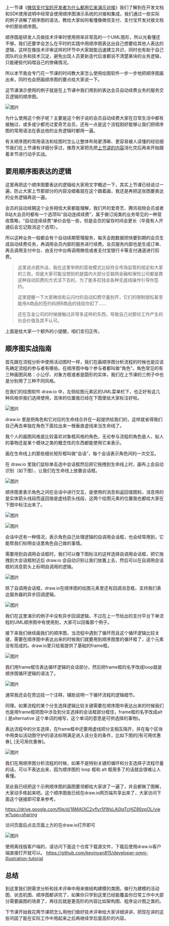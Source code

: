 上一节课《[微信支付宝的开发者为什么都用它来演示对接](http://mp.weixin.qq.com/s?__biz=MzUzNTY5MzU2MA==&mid=2247500291&idx=1&sn=80ee7773c12a7f0a4e1d478e866caf1e&chksm=fa831394cdf49a82ef67895450e9b3161e1cb714cc198ea91096ac4451788cf31226f621b8dd&scene=21#wechat_redirect)》我们了解到在开发文档和SDK使用说明中经常会使用顺序图演示系统的对接和集成，我们通过一些实际的例子讲解了顺序图的语法，教给大家如何看懂像微信支付、支付宝开发对接文档中的那些顺序图。

顺序图是研发人员做技术评审时使用频率非常高的一个UML图形，所以光看懂还不够，我们还要学会怎么在平时的实践中用顺序图表达出自己想要给其他人表达的逻辑，这样在像技术评审这样的环节中大家就能迅速建立共识，同时也有助于自己团队的业务和技术沉淀，避免出现人员更新迭代后谁都说不清楚某块的业务逻辑，只能硬抠代码喂自己的惨痛情况。

所以本节我会专门花一节课的时间教大家怎么使用绘图软件一步一步地把顺序图画出来，同时也会把画顺序图的要点给大家说一下。

这节课演示使用的例子就是在上节课中我们用到的表达会员自动续费业务的服务交互逻辑的顺序图。

![图片](设计/程序员画图/img/11_手把手教你画出大厂开放平台中的顺序图/1.jpg)

为什么使用这个例子呢？主要是这个例子说的会员自动续费大家在日常生活中都有接触过，或多或少都充过爱奇艺会员，还有一点是这个流程刚好能够让我们把顺序图的常用语法在表达他的业务逻辑时都用一遍。

有关顺序图的常用语法和绘图时怎么让整体布局更清晰、更容易被人读懂的经验细节我们在上节课有详细分享过，推荐大家把先把[上节讲的内容](http://mp.weixin.qq.com/s?__biz=MzUzNTY5MzU2MA==&mid=2247500291&idx=1&sn=80ee7773c12a7f0a4e1d478e866caf1e&chksm=fa831394cdf49a82ef67895450e9b3161e1cb714cc198ea91096ac4451788cf31226f621b8dd&scene=21#wechat_redirect)消化完后再来开始跟着本节进行动手实战。


## 要用顺序图表达的逻辑

这里再把这个顺序图要表达的逻辑给大家用文字概述一下，其实上节课已经说过一遍，防止大家上节那部分的内容没细看就在这个跟着画，我还是再把这张图要表达的业务逻辑再说一遍。

会员的自动续期这个业务相信大家都能理解，我们开的爱奇艺、腾讯视频会员或者B站大会员时都有一个选项叫“自动连续续费”，属于做订阅类的业务常见的一种营收策略，“自动连续续费”单价会低一些，但是会员的留存时间会更长（毕竟有人开通后会忘记取消这个选项）。

所以这种业务一般都会有个自动续期管理服务，每天会跑数据把快要到期的会员生成自动续费任务，再调用会员内部的服务进行续费。会员服务内部也是生成订单、再去调用支付中台、由支付中台再调用微信或者支付宝银行卡等支付通道进行扣费。

> 这里说点题外话，我在这里举例的营收模式比较符合市场监管的规定和大家的三观，但是大家可能没想到的是国内大部分互联网金融和保险公司都是靠这种自动扣费的方式活下去的，为了能多扣钱会各种无底线操作引导你签约。
> 
> 这里提醒一下大家微信和云闪付的自动扣费尽量别开，它们的限制很松甚至能用A商品的签约码把B商品的钱给你扣了......
> 
> 还在互金公司的时候接触过非常多这样的东西，导致自己对那份工作产生的社会价值及其不认可。

上面是给大家一个额外的小提醒，咱们言归正传。

## 顺序图实战指南

首先跟在流程分析中使用活动图时一样，我们在画顺序图分析流程的时候也是应该先确定流程的参与者有哪些。在顺序图中每个参与者都叫做“角色”，角色常见的有三种画图风格：小公仔、对象方框或者是圆形的实体，我们在上节课的三例子中也是分别用了三种不同风格。

在我们的绘图软件 draw.io 中，左侧绘图元素区的UML菜单栏下，也正好有这几种风格供我们选择使用，具体的位置我已经在下图里给大家标注好啦。

![图片](设计/程序员画图/img/11_手把手教你画出大厂开放平台中的顺序图/2.jpg)

draw.io 里是把角色和它对应的生命线合并在一起提供给我们的，这样就省得我们自己再去单独在角色下面拉出来一根垂直虚线来当生命线了。

我个人的画图风格是比较喜欢对象框风格的角色，无论参与流程的角色是人、拟人的事物还是某个模块之类的概念性的东西都能使用它来表示。

画在生命线上的那些细长矩形框叫做“会话”，每个会话表示角色间的一次交互。

在 draw.io 里我们鼠标单击选中会话框然后把它拖拽到生命线上时，画布上会自动识别（如下图），让我们在生命线上放置会话框。

![图片](设计/程序员画图/img/11_手把手教你画出大厂开放平台中的顺序图/3.jpg)

顺序图里表示角色之间在会话中进行交互，是使用的消息和返回值图标，消息用的是实体箭头线段而返回值是虚线箭头线段，这两个绘图元素的位置我也都给大家在下图中标注出来了。

![图片](设计/程序员画图/img/11_手把手教你画出大厂开放平台中的顺序图/4.jpg)

![图片](设计/程序员画图/img/11_手把手教你画出大厂开放平台中的顺序图/5.jpg)

会话中还有一种情况，表示角色自己处理逻辑的自调用会话框，也会经常用到，它能帮我们标明会话里角色自己做的事情。

需要用到自调用会话框时，我们可以像下图标注的这样选择自调用会话框，把它拖拽到大会话框附近后 draw.io 会自动识别让我们放置上去，然后可以在自调用会话框的消息箭头上标明自调用的逻辑。

![图片](设计/程序员画图/img/11_手把手教你画出大厂开放平台中的顺序图/6.jpg)

除了自调用会话框，draw.io在顺序图的绘图元素里还有回调消息框，支持我们表达服务器的异步回调逻辑。

![图片](设计/程序员画图/img/11_手把手教你画出大厂开放平台中的顺序图/7.jpg)

我们在这里演示的例子中没有异步回调逻辑，不过在上一节给出的支付平台下单流程的UML顺序图中有使用到，大家可以回看那个例子。

接下来我们继续画我们的顺序图，当流程中遇到了循环而且这个循环逻辑比较关键，需要在顺序图中表达出来的时候我们就要用到顺序图里的循环框了，这个元素没有现成的。draw.io里只给我提供了基础的frame框。

![图片](设计/程序员画图/img/11_手把手教你画出大厂开放平台中的顺序图/8.jpg)

我们用frame框住表达循环逻辑的会话部分，然后把frame框的名字改成loop就是顺序图循环逻辑的语法了。

![图片](设计/程序员画图/img/11_手把手教你画出大厂开放平台中的顺序图/9.jpg)

通常我还会在旁边挂一个注释，辅助说明一下循环流程的逻辑细节。

同理，如果流程的某个分支选择逻辑比较关键需要在顺序图中表达出来的时候我们也是用frame框把图中涉及到分支选择的会话框部分框住，frame框的名字改成alt ( 是alternative 这个单词的缩写，这个单词的意思是可供选择的事物)。

表达流程中的分支选择，在frame框中还要用虚线把分支相互隔开，并在每个区块中用类似活动图守护的语法标明满足进入该分支的条件，比如下图的[有可用优惠券], [无可用优惠券]。

![图片](设计/程序员画图/img/11_手把手教你画出大厂开放平台中的顺序图/10.jpg)

我们在用顺序图分析流程的时候，如果不是特别关键的循环和分支选择子流程尽量的话，可以不表达出来，因为顺序图的 loop 框和 alt 框用多了的话就会很难让人看懂。

至此我已经把这个示例顺序图的画图要领都给大家讲了一遍了，并且都做了图解，大家动手练起来吧。这个顺序图我已经在draw.io网页端共享出来了，大家访问下面这个链接即可拿来参考。

https://drive.google.com/file/d/18MAOIC2yflyr5fWsLA0lqTcHlZ89zpOL/view?usp=sharing

访问页面后点击页面上方的在draw.io打开即可

![图片](设计/程序员画图/img/11_手把手教你画出大厂开放平台中的顺序图/11.jpg)

使用离线版客户端的，请访问下面这个仓库下载源文件，下载后使用draw.io客户端直接打开就可以。 https://github.com/kevinyan815/developer-omni-illustration-tutorial

## 总结

到这里我们把需求分析和技术评审中用来做结构建模的类图，做行为建模的活动图、状态机图、顺序图都讲完了，如果你只学到这里已经能覆盖你日常工作中大部分需要画图的场景了，再往后就是更高阶的内容比如架构图、程序设计图之类的。

下节课开始我花两节课把怎么用他们做好技术评审给大家详细讲讲，把现在讲的这些巩固了能在实际工作中用起来之后再继续学后面高阶的内容。